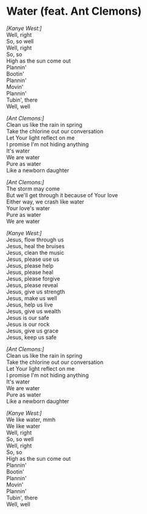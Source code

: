 # Water (feat. Ant Clemons)

_[Kanye West:]_  
Well, right  
So, so well  
Well, right  
So, so  
High as the sun come out  
Plannin'  
Bootin'  
Plannin'  
Movin'  
Plannin'  
Tubin', there  
Well, well  

_[Ant Clemons:]_  
Clean us like the rain in spring  
Take the chlorine out our conversation  
Let Your light reflect on me  
I promise I'm not hiding anything  
It's water  
We are water  
Pure as water  
Like a newborn daughter  

_[Ant Clemons:]_  
The storm may come  
But we'll get through it because of Your love  
Either way, we crash like water  
Your love's water  
Pure as water  
We are water  

_[Kanye West:]_  
Jesus, flow through us  
Jesus, heal the bruises  
Jesus, clean the music  
Jesus, please use us  
Jesus, please help  
Jesus, please heal  
Jesus, please forgive  
Jesus, please reveal  
Jesus, give us strength  
Jesus, make us well  
Jesus, help us live  
Jesus, give us wealth  
Jesus is our safe  
Jesus is our rock  
Jesus, give us grace  
Jesus, keep us safe  

_[Ant Clemons:]_  
Clean us like the rain in spring  
Take the chlorine out our conversation  
Let Your light reflect on me  
I promise I'm not hiding anything  
It's water  
We are water  
Pure as water  
Like a newborn daughter  

_[Kanye West:]_  
We like water, mmh  
We like water  
Well, right  
So, so well  
Well, right  
So, so  
High as the sun come out  
Plannin'  
Bootin'  
Plannin'  
Movin'  
Plannin'  
Tubin', there  
Well, well
